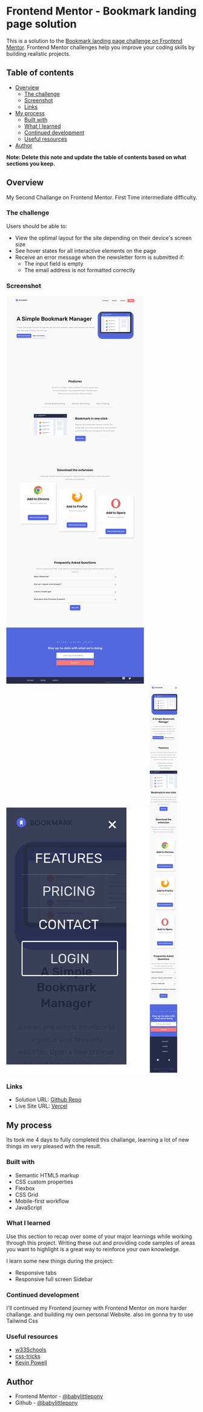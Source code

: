 # Frontend Mentor - Bookmark landing page solution

This is a solution to the [Bookmark landing page challenge on Frontend Mentor](https://www.frontendmentor.io/challenges/bookmark-landing-page-5d0b588a9edda32581d29158). Frontend Mentor challenges help you improve your coding skills by building realistic projects.

## Table of contents

- [Overview](#overview)
  - [The challenge](#the-challenge)
  - [Screenshot](#screenshot)
  - [Links](#links)
- [My process](#my-process)
  - [Built with](#built-with)
  - [What I learned](#what-i-learned)
  - [Continued development](#continued-development)
  - [Useful resources](#useful-resources)
- [Author](#author)

**Note: Delete this note and update the table of contents based on what sections you keep.**

## Overview

My Second Challange on Frontend Mentor.
First Time intermediate difficulty.

### The challenge

Users should be able to:

- View the optimal layout for the site depending on their device's screen size
- See hover states for all interactive elements on the page
- Receive an error message when the newsletter form is submitted if:
  - The input field is empty
  - The email address is not formatted correctly

### Screenshot

![](./screenshot/Screenshot%202022-09-24%20at%2010-15-34%20Frontend%20Mentor%20Bookmark%20landing%20page.png)
![](./screenshot/Screenshot%202022-09-24%20at%2010-30-52%20Frontend%20Mentor%20Bookmark%20landing%20page.png)
![](./screenshot/Screenshot%202022-09-24%20at%2010-19-13%20Frontend%20Mentor%20Bookmark%20landing%20page.jpg)

### Links

- Solution URL: [Github Repo](https://github.com/babylittlepony/Frontend-Mentor-Challange02)
- Live Site URL: [Vercel](https://frontend-mentor-challange02-j69b.vercel.app/)

## My process

Its took me 4 days to fully completed this challange, learning a lot of new things
im very pleased with the result.

### Built with

- Semantic HTML5 markup
- CSS custom properties
- Flexbox
- CSS Grid
- Mobile-first workflow
- JavaScript

### What I learned

Use this section to recap over some of your major learnings while working through this project. Writing these out and providing code samples of areas you want to highlight is a great way to reinforce your own knowledge.

I learn some new things during the project:

- Responsive tabs
- Responsive full screen Sidebar

### Continued development

I'll continued my Frontend journey with Frontend Mentor on more harder challange. and building my own personal Website.
also im gonna try to use Tailwind Css

### Useful resources

- [w33Schools](https://www.w3schools.com/)
- [css-tricks](https://css-tricks.com/)
- [Kevin Powell](https://www.youtube.com/kepowob)

## Author

- Frontend Mentor - [@babylittlepony](https://www.frontendmentor.io/profile/babylittlepony)
- Github - [@babylittlepony](https://github.com/babylittlepony)
